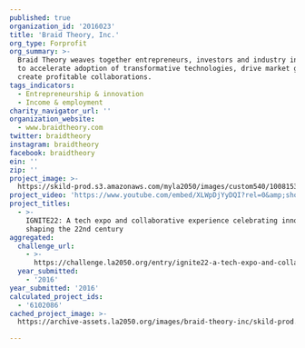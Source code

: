 ```yaml
---
published: true
organization_id: '2016023'
title: 'Braid Theory, Inc.'
org_type: Forprofit
org_summary: >-
  Braid Theory weaves together entrepreneurs, investors and industry influencers
  to accelerate adoption of transformative technologies, drive market growth and
  create profitable collaborations.
tags_indicators:
  - Entrepreneurship & innovation
  - Income & employment
charity_navigator_url: ''
organization_website:
  - www.braidtheory.com
twitter: braidtheory
instagram: braidtheory
facebook: braidtheory
ein: ''
zip: ''
project_image: >-
  https://skild-prod.s3.amazonaws.com/myla2050/images/custom540/1008153355741-team91.jpg
project_video: 'https://www.youtube.com/embed/XLWpDjYyDQI?rel=0&amp;showinfo=0'
project_titles:
  - >-
    IGNITE22: A tech expo and collaborative experience celebrating innovations
    shaping the 22nd century
aggregated:
  challenge_url:
    - >-
      https://challenge.la2050.org/entry/ignite22-a-tech-expo-and-collaborative-experience-celebrating-innovations-shaping-the-22nd-century
  year_submitted:
    - '2016'
year_submitted: '2016'
calculated_project_ids:
  - '6102086'
cached_project_image: >-
  https://archive-assets.la2050.org/images/braid-theory-inc/skild-prod.s3.amazonaws.com/myla2050/images/custom540/1008153355741-team91.jpg

---
```

